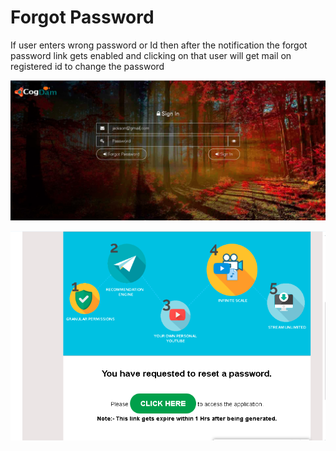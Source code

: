 # Forgot Password

If user enters wrong password or Id then after the notification the forgot password link gets enabled and clicking on that user will get mail on registered id to change the password

![](../.gitbook/assets/image%20%28125%29.png)

![](../.gitbook/assets/image%20%28133%29.png)





